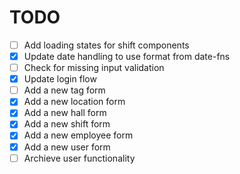 # TODO

- [ ] Add loading states for shift components
- [x] Update date handling to use format from date-fns
- [ ] Check for missing input validation
- [x] Update login flow
- [ ] Add a new tag form
- [x] Add a new location form
- [x] Add a new hall form
- [x] Add a new shift form
- [x] Add a new employee form
- [x] Add a new user form
- [ ] Archieve user functionality
